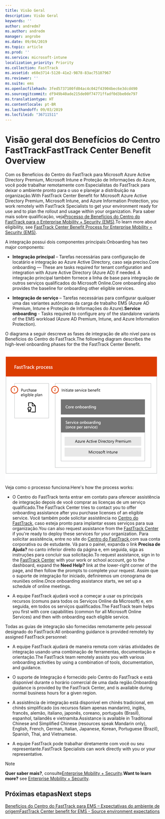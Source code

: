 ```yaml
---
title: Visão Geral
description: Visão Geral
keywords: ''
author: andredm7
ms.author: andredm
manager: angrobe
ms.date: 09/04/2019
ms.topic: article
ms.prod: ''
ms.service: microsoft-intune
localization_priority: Priority
ms.collection: FastTrack
ms.assetid: e60e3714-5120-41e2-9878-83ac75107967
ms.reviewer: ''
ms.suite: ems
ms.openlocfilehash: 3fed5737100fd04ac4c042f43904bec6e3dcd490
ms.sourcegitcommit: df949b40ade215de00f74771ffadf0d3be0de797
ms.translationtype: HT
ms.contentlocale: pt-BR
ms.lasthandoff: 09/03/2019
ms.locfileid: "36711511"
---
```

# <a name="fasttrack-center-benefit-overview"></a><span data-ttu-id="9fa1c-103">Visão geral dos Benefícios do Centro FastTrack</span><span class="sxs-lookup"><span data-stu-id="9fa1c-103">FastTrack Center Benefit Overview</span></span>

<span data-ttu-id="9fa1c-104">Com os Benefícios do Centro do FastTrack para Microsoft Azure Active Directory Premium, Microsoft Intune e Proteção de Informações do Azure, você pode trabalhar remotamente com Especialistas do FastTrack para deixar o ambiente pronto para o uso e planejar a distribuição na organização.</span><span class="sxs-lookup"><span data-stu-id="9fa1c-104">With FastTrack Center Benefit for Microsoft Azure Active Directory Premium, Microsoft Intune, and Azure Information Protection, you work remotely with FastTrack Specialists to get your environment ready for use and to plan the rollout and usage within your organization.</span></span> <span data-ttu-id="9fa1c-105">Para saber mais sobre qualificação, veja[Processo de Benefícios do Centro do FastTrack para o Enterprise Mobility + Security (EMS)](EMS-fasttrack-process.md).</span><span class="sxs-lookup"><span data-stu-id="9fa1c-105">To learn more about eligibility, see [FastTrack Center Benefit Process for Enterprise Mobility + Security (EMS)](EMS-fasttrack-process.md).</span></span>

<span data-ttu-id="9fa1c-106">A integração possui dois componentes principais:</span><span class="sxs-lookup"><span data-stu-id="9fa1c-106">Onboarding has two major components:</span></span>

-   <span data-ttu-id="9fa1c-107">**Integração principal** – Tarefas necessárias para configuração de locatário e integração ao Azure Active Directory, caso seja preciso.</span><span class="sxs-lookup"><span data-stu-id="9fa1c-107">Core onboarding — These are tasks required for tenant configuration and integration with Azure Active Directory (Azure AD) if needed.</span></span> <span data-ttu-id="9fa1c-108">A integração principal também fornece a linha de base para integração de outros serviços qualificados do Microsoft Online.</span><span class="sxs-lookup"><span data-stu-id="9fa1c-108">Core onboarding also provides the baseline for onboarding other eligible services.</span></span>

-   <span data-ttu-id="9fa1c-109">**Integração de serviço** – Tarefas necessárias para configurar qualquer uma das variantes autônomas da carga de trabalho EMS (Azure AD Premium, Intune e Proteção de Informações do Azure).</span><span class="sxs-lookup"><span data-stu-id="9fa1c-109">**Service onboarding** - Tasks required to configure any of the standalone variants of the EMS workload (Azure AD Premium, Intune, and Azure Information Protection).</span></span>

<span data-ttu-id="9fa1c-110">O diagrama a seguir descreve as fases de integração de alto nível para os Benefícios do Centro do FastTrack.</span><span class="sxs-lookup"><span data-stu-id="9fa1c-110">The following diagram describes the high-level onboarding phases for the the FastTrack Center Benefit.</span></span>

![As fases de integração de alto nível do uso dos Benefícios do Centro do FastTrack](./media/ft-onboarding-process.png)

<span data-ttu-id="9fa1c-112">Veja como o processo funciona:</span><span class="sxs-lookup"><span data-stu-id="9fa1c-112">Here's how the process works:</span></span>

- <span data-ttu-id="9fa1c-113">O Centro do FastTrack tenta entrar em contato para oferecer assistência de integração depois de você comprar as licenças de um serviço qualificado.</span><span class="sxs-lookup"><span data-stu-id="9fa1c-113">The FastTrack Center tries to contact you to offer onboarding assistance after you purchase licenses of an eligible service.</span></span> <span data-ttu-id="9fa1c-114">Você também pode solicitar assistência no [Centro do FastTrack](https://go.microsoft.com/fwlink/?linkid=780698), caso esteja pronto para implantar esses serviços para sua organização.</span><span class="sxs-lookup"><span data-stu-id="9fa1c-114">You can also request assistance from the [FastTrack Center](https://go.microsoft.com/fwlink/?linkid=780698) if you're ready to deploy these services for your organization.</span></span> <span data-ttu-id="9fa1c-115">Para solicitar assistência, entre no site do [Centro do FastTrack ](https://go.microsoft.com/fwlink/?linkid=780698) com sua conta corporativa ou de estudante. Vá para o painel, expanda o link **Precisa de Ajuda?** no canto inferior direito da página e, em seguida, siga as instruções para concluir sua solicitação.</span><span class="sxs-lookup"><span data-stu-id="9fa1c-115">To request assistance, sign in to the [FastTrack Center](https://go.microsoft.com/fwlink/?linkid=780698) with your work or school account, go to the dashboard, expand the **Need Help?** link at the lower-right corner of the page, and then follow the prompts to complete your request.</span></span> <span data-ttu-id="9fa1c-116">Assim que o suporte de integração for iniciado, definiremos um cronograma de reuniões online.</span><span class="sxs-lookup"><span data-stu-id="9fa1c-116">Once onboarding assistance starts, we set up a schedule of online meetings.</span></span>

-   <span data-ttu-id="9fa1c-117">A equipe FastTrack ajudará você a começar a usar os principais recursos (comuns para todos os Serviços Online da Microsoft) e, em seguida, em todos os serviços qualificados.</span><span class="sxs-lookup"><span data-stu-id="9fa1c-117">The FastTrack team helps you first with core capabilities (common for all Microsoft Online Services) and then with onboarding each eligible service.</span></span>

<span data-ttu-id="9fa1c-118">Todas as guias de integração são fornecidas remotamente pelo pessoal designado do FastTrack:</span><span class="sxs-lookup"><span data-stu-id="9fa1c-118">All onboarding guidance is provided remotely by assigned FastTrack personnel:</span></span>

-   <span data-ttu-id="9fa1c-119">A equipe FastTrack ajudará de maneira remota com várias atividades de integração usando uma combinação de ferramentas, documentação e orientação.</span><span class="sxs-lookup"><span data-stu-id="9fa1c-119">The FastTrack team remotely assists you with various onboarding activities by using a combination of tools, documentation, and guidance.</span></span>

-   <span data-ttu-id="9fa1c-120">O suporte de Integração é fornecido pelo Centro do FastTrack e está disponível durante o horário comercial de uma dada região.</span><span class="sxs-lookup"><span data-stu-id="9fa1c-120">Onboarding guidance is provided by the FastTrack Center, and is available during normal business hours for a given region.</span></span>

-   <span data-ttu-id="9fa1c-121">A assistência de integração está disponível em chinês tradicional, em chinês simplificado (os recursos falam apenas mandarim), inglês, francês, alemão, italiano, japonês, coreano, português (Brasil), espanhol, tailandês e vietnamita.</span><span class="sxs-lookup"><span data-stu-id="9fa1c-121">Assistance is available in Traditional Chinese and Simplified Chinese (resources speak Mandarin only), English, French, German, Italian, Japanese, Korean, Portuguese (Brazil), Spanish, Thai, and Vietnamese.</span></span>

-   <span data-ttu-id="9fa1c-122">A equipe FastTrack pode trabalhar diretamente com você ou seu representante.</span><span class="sxs-lookup"><span data-stu-id="9fa1c-122">FastTrack Specialists can work directly with you or your representative.</span></span>

> [!NOTE]
> <span data-ttu-id="9fa1c-123">**Quer saber mais?**, consulte[Enterprise Mobility + Security](https://www.microsoft.com/cloud-platform/enterprise-mobility).</span><span class="sxs-lookup"><span data-stu-id="9fa1c-123">**Want to learn more?** see [Enterprise Mobility + Security](https://www.microsoft.com/cloud-platform/enterprise-mobility).</span></span>

## <a name="next-steps"></a><span data-ttu-id="9fa1c-124">Próximas etapas</span><span class="sxs-lookup"><span data-stu-id="9fa1c-124">Next steps</span></span>

[<span data-ttu-id="9fa1c-125">Benefícios do Centro do FastTrack para EMS – Expectativas do ambiente de origem</span><span class="sxs-lookup"><span data-stu-id="9fa1c-125">FastTrack Center benefit for EMS - Source environment expectations</span></span>](EMS-source-environment-expectations.md)
